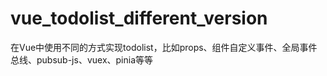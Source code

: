 # vue_todolist_different_version
在Vue中使用不同的方式实现todolist，比如props、组件自定义事件、全局事件总线、pubsub-js、vuex、pinia等等
